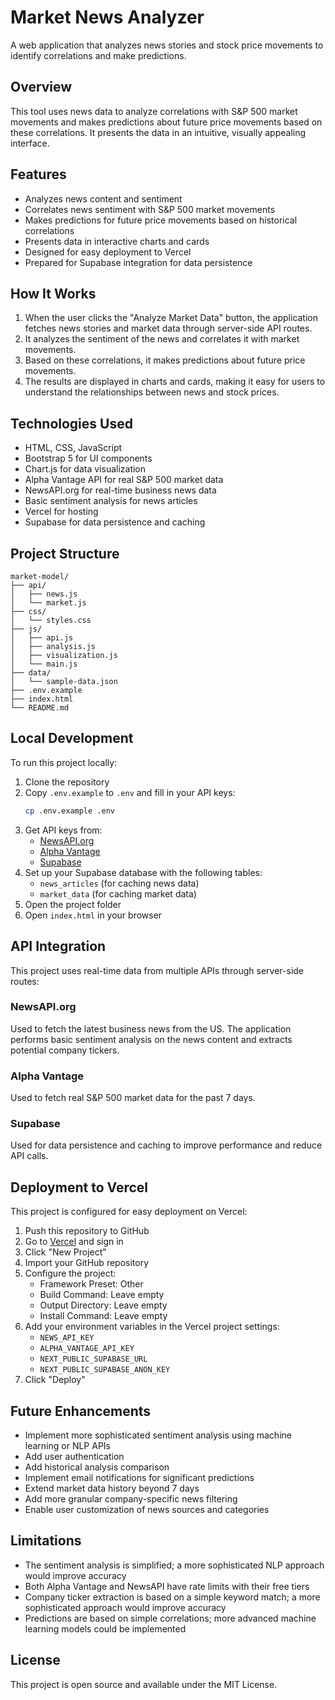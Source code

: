 # Market News Analyzer

A web application that analyzes news stories and stock price movements to identify correlations and make predictions.

## Overview

This tool uses news data to analyze correlations with S&P 500 market movements and makes predictions about future price movements based on these correlations. It presents the data in an intuitive, visually appealing interface.

## Features

- Analyzes news content and sentiment
- Correlates news sentiment with S&P 500 market movements
- Makes predictions for future price movements based on historical correlations
- Presents data in interactive charts and cards
- Designed for easy deployment to Vercel
- Prepared for Supabase integration for data persistence

## How It Works

1. When the user clicks the "Analyze Market Data" button, the application fetches news stories and market data through server-side API routes.
2. It analyzes the sentiment of the news and correlates it with market movements.
3. Based on these correlations, it makes predictions about future price movements.
4. The results are displayed in charts and cards, making it easy for users to understand the relationships between news and stock prices.

## Technologies Used

- HTML, CSS, JavaScript
- Bootstrap 5 for UI components
- Chart.js for data visualization
- Alpha Vantage API for real S&P 500 market data
- NewsAPI.org for real-time business news data
- Basic sentiment analysis for news articles
- Vercel for hosting
- Supabase for data persistence and caching

## Project Structure

```
market-model/
├── api/
│   ├── news.js
│   └── market.js
├── css/
│   └── styles.css
├── js/
│   ├── api.js
│   ├── analysis.js
│   ├── visualization.js
│   └── main.js
├── data/
│   └── sample-data.json
├── .env.example
├── index.html
└── README.md
```

## Local Development

To run this project locally:

1. Clone the repository
2. Copy `.env.example` to `.env` and fill in your API keys:
   ```bash
   cp .env.example .env
   ```
3. Get API keys from:
   - [NewsAPI.org](https://newsapi.org/)
   - [Alpha Vantage](https://www.alphavantage.co/support/#api-key)
   - [Supabase](https://supabase.com)
4. Set up your Supabase database with the following tables:
   - `news_articles` (for caching news data)
   - `market_data` (for caching market data)
5. Open the project folder
6. Open `index.html` in your browser

## API Integration

This project uses real-time data from multiple APIs through server-side routes:

### NewsAPI.org
Used to fetch the latest business news from the US. The application performs basic sentiment analysis on the news content and extracts potential company tickers.

### Alpha Vantage
Used to fetch real S&P 500 market data for the past 7 days.

### Supabase
Used for data persistence and caching to improve performance and reduce API calls.

## Deployment to Vercel

This project is configured for easy deployment on Vercel:

1. Push this repository to GitHub
2. Go to [Vercel](https://vercel.com) and sign in
3. Click "New Project"
4. Import your GitHub repository
5. Configure the project:
   - Framework Preset: Other
   - Build Command: Leave empty
   - Output Directory: Leave empty
   - Install Command: Leave empty
6. Add your environment variables in the Vercel project settings:
   - `NEWS_API_KEY`
   - `ALPHA_VANTAGE_API_KEY`
   - `NEXT_PUBLIC_SUPABASE_URL`
   - `NEXT_PUBLIC_SUPABASE_ANON_KEY`
7. Click "Deploy"

## Future Enhancements

- Implement more sophisticated sentiment analysis using machine learning or NLP APIs
- Add user authentication
- Add historical analysis comparison
- Implement email notifications for significant predictions
- Extend market data history beyond 7 days
- Add more granular company-specific news filtering
- Enable user customization of news sources and categories

## Limitations

- The sentiment analysis is simplified; a more sophisticated NLP approach would improve accuracy
- Both Alpha Vantage and NewsAPI have rate limits with their free tiers
- Company ticker extraction is based on a simple keyword match; a more sophisticated approach would improve accuracy
- Predictions are based on simple correlations; more advanced machine learning models could be implemented

## License

This project is open source and available under the MIT License.
